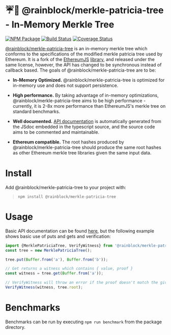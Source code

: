 # ☔️🌲 @rainblock/merkle-patricia-tree - In-Memory Merkle Tree
[![NPM Package](https://img.shields.io/npm/v/@rainblock/merkle-patricia-tree.svg?style=flat-square)](https://www.npmjs.org/package/@rainblock/merkle-patricia-tree)
[![Build Status](https://img.shields.io/travis/RainBlock/merkle-patricia-tree.svg?branch=master&style=flat-square)](https://travis-ci.org/RainBlock/merkle-patricia-tree)
[![Coverage Status](https://img.shields.io/coveralls/RainBlock/merkle-patricia-tree.svg?style=flat-square)](https://coveralls.io/r/RainBlock/merkle-patricia-tree)

[@rainblock/merkle-patricia-tree](https://www.npmjs.org/package/@rainblock/merkle-patricia-tree) is an in-memory merkle tree which conforms to the specifications of the modified merkle patricia tree used by Ethereum. It is a fork of the [EthereumJS](https://github.com/ethereumjs) [library](https://github.com/ethereumjs/merkle-patricia-tree), and released under the same license, however, the API has changed to be synchronous instead of callback based. The goals of @rainblock/merkle-patricia-tree are to be:

- __In-Memory Optimized.__  @rainblock/merkle-patricia-tree is optimized for in-memory use and does not support persistence. 

- __High performance.__  By taking advantage of in-memory optimizations, @rainblock/merkle-patricia-tree aims to be high performance - currently, it is 2-8x more performance than EthereumJS's merkle tree on standard benchmarks.

- __Well documented.__  [API documentation](https://rainblock.github.io/merkle-patricia-tree/) is automatically generated from the JSdoc embedded in the typescript source, and the source code aims to be commented and maintainable.

- __Ethereum compatible.__ The root hashes produced by @rainblock/merkle-patricia-tree should produce the same root hashes as other Ethereum merkle tree libraries given the same input data.

# Install

Add @rainblock/merkle-patricia-tree to your project with:

> `npm install @rainblock/merkle-patricia-tree`

# Usage

Basic API documentation can be found [here](https://rainblock.github.io/merkle-patricia-tree/), but the following example shows basic use of puts and gets and verification:

```typescript
import {MerklePatriciaTree, VerifyWitness} from '@rainblock/merkle-patricia-tree';
const tree = new MerklePatriciaTree();

tree.put(Buffer.from('a'), Buffer.from('b'));

// Get returns a witness which contains { value, proof }
const witness = tree.get(Buffer.from('a'));

// VerifyWitness will throw an error if the proof doesn't match the given root
VerifyWitness(witness, tree.root);
```
# Benchmarks

Benchmarks can be run by executing `npm run benchmark` from the package directory.

